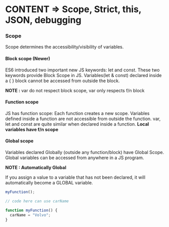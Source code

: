 # CONTENT => Scope, Strict, this, JSON, debugging

### Scope

Scope determines the accessibility/visibility of variables.

#### Block scope (Newer)

ES6 introduced two important new JS keywords: let and const. These two keywords provide Block Scope in JS. Variables(let & const) declared inside a { } block cannot be accessed from outside the block.

**NOTE :** var do not respect block scope, var only respects f/n block

#### Function scope

JS has function scope: Each function creates a new scope. Variables defined inside a function are not accessible from outside the function. var, let and const are quite similar when declared inside a function. **Local variables have f/n scope**

#### Global scope

Variables declared Globally (outside any function/block) have Global Scope. Global variables can be accessed from anywhere in a JS program.


**NOTE : Automatically Global**

If you assign a value to a variable that has not been declared, it will automatically become a GLOBAL variable.

```js
myFunction();

// code here can use carName

function myFunction() {
  carName = "Volvo";
}
```
















